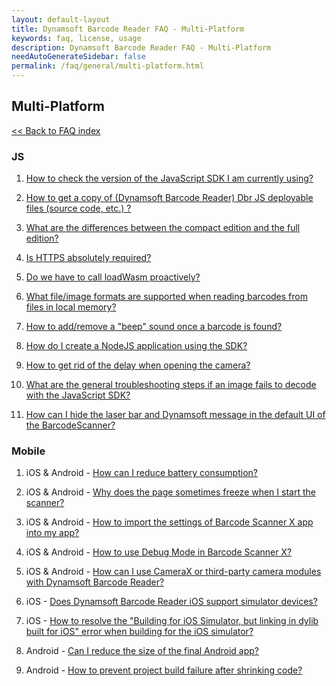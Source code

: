 ```yaml
---
layout: default-layout
title: Dynamsoft Barcode Reader FAQ - Multi-Platform
keywords: faq, license, usage
description: Dynamsoft Barcode Reader FAQ - Multi-Platform
needAutoGenerateSidebar: false
permalink: /faq/general/multi-platform.html
---
```


## Multi-Platform

[<< Back to FAQ index](index.md)

### JS

1. [How to check the version of the JavaScript SDK I am currently using?](check-current-version.html)

2. [How to get a copy of (Dynamsoft Barcode Reader) Dbr JS deployable files (source code, etc.) ?](ways-to-copy-dbr-js-deployable-files.html)

3. [What are the differences between the compact edition and the full edition?](differences-between-full-and-compact-editions.html)

4. [Is HTTPS absolutely required?](is-https-required.html)

5. [Do we have to call loadWasm proactively?](call-loadWasm-proactively.html)

6. [What file/image formats are supported when reading barcodes from files in local memory?](formats-supported-for-existing-files.html)

7. [How to add/remove a "beep" sound once a barcode is found?](add-remove-beep-sound.html)

8. [How do I create a NodeJS application using the SDK?](nodejs-implementation.html)

9. [How to get rid of the delay when opening the camera?](delay-when-open-camera.html)

10. [What are the general troubleshooting steps if an image fails to decode with the JavaScript SDK?](general-troubleshooting-steps-for-decode-failure.html)

11. [How can I hide the laser bar and Dynamsoft message in the default UI of the BarcodeScanner?](hide-laser-message-ui.html)

### Mobile

1. iOS & Android - [How can I reduce battery consumption?](reduce-battery-consumption.md)

2. iOS & Android - [Why does the page sometimes freeze when I start the scanner?](page-freeze.md)

3. iOS & Android - [How to import the settings of Barcode Scanner X app into my app?](template-support.md)

4. iOS & Android - [How to use Debug Mode in Barcode Scanner X?](debug-mode-barcodescannerx.md)

5. iOS & Android - [How can I use CameraX or third-party camera modules with Dynamsoft Barcode Reader?](no-camera-enhancer.md)

6. iOS - [Does Dynamsoft Barcode Reader iOS support simulator devices?](simulator-support.md)

7. iOS - [How to resolve the "Building for iOS Simulator, but linking in dylib built for iOS" error when building for the iOS simulator?](arm64-simulator-error.md)

8. Android - [Can I reduce the size of the final Android app?](reduce-final-size.md)

9.  Android - [How to prevent project build failure after shrinking code?](proguard.md)
